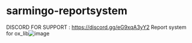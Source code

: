 # sarmingo-reportsystem
DISCORD FOR SUPPORT : https://discord.gg/eG9xqA3yY2
Report system for ox_lib![image](https://user-images.githubusercontent.com/78432708/215137155-989d1b5f-c7fc-42cc-8b49-3582d29c876e.png)
